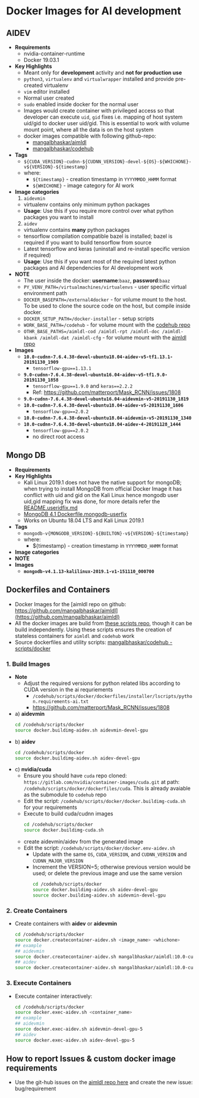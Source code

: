# Docker Images for AI development

## AIDEV

* **Requirements**
  * nvidia-container-runtime
  * Docker 19.03.1
* **Key Highlights**
  * Meant only for **development** activity and **not for production use**
  * `python3`, `virtualenv` and `virtualwrapper` installed and provide pre-created virtualenv
  * `vim` editor installed
  * Normal user created
  * `sudo` enabled inside docker for the normal user
  * Images would create container with privileged access so that developer can execute `uid`, `gid` fixes i.e. mapping of host system uid/gid to docker user uid/gid. This is essential to work with volume mount point, where all the data is on the host system
  * docker images compatible with following github-repo:
    * [mangalbhaskar/aimldl](https://github.com/mangalbhaskar/aimldl)
    * [mangalbhaskar/codehub](https://github.com/mangalbhaskar/codehub)
* **Tags**
  * `${CUDA_VERSION}-cudnn-${CUDNN_VERSION}-devel-${OS}-${WHICHONE}-v${VERSION}-${timestamp}`
  * where:
    * `${timestamp}` - creation timestamp in `YYYYMMDD_HHMM` format
    * `${WHICHONE}` - image category for AI work
* **Image categories**
  1. `aidevmin`
    * virtualenv contains only minimum python packages
    * **Usage**: Use this if you require more control over what python packages you want to install
  2. `aidev`
    * virtualenv contains **many** python packages
    * tensorflow compilation compatible bazel is installed; bazel is required if you want to build tensorflow from source
    * Latest tensorflow and keras (uninstall and re-install specific version if required)
    * **Usage**: Use this if you want most of the required latest python packages and AI dependencies for AI development work
* **NOTE**
  * The user inside the docker: **username**:`baaz`, **password**:`baaz`
  * `PY_VENV_PATH=/virtualmachines/virtualenvs` - user specific virtual environment path
  * `DOCKER_BASEPATH=/external4docker` - for volume mount to the host. To be used to clone the source code on the host, but compile inside docker.
  * `DOCKER_SETUP_PATH=/docker-installer` - setup scripts
  * `WORK_BASE_PATH=/codehub` - for volume mount with the [codehub repo](https://github.com/mangalbhaskar/codehub)
  * `OTHR_BASE_PATHS=/aimldl-cod /aimldl-rpt /aimldl-doc /aimldl-kbank /aimldl-dat /aimldl-cfg` - for volume mount with the [aimldl repo](https://github.com/mangalbhaskar/aimldl)
* **Images**
  * **`10.0-cudnn-7.6.4.38-devel-ubuntu18.04-aidev-v5-tf1.13.1-20191130_1909`**
    * `tensorflow-gpu==1.13.1`
  * **`9.0-cudnn-7.6.4.38-devel-ubuntu16.04-aidev-v5-tf1.9.0-20191130_1858`**
    * `tensorflow-gpu==1.9.0` and `keras==2.2.2`
    * Ref: https://github.com/matterport/Mask_RCNN/issues/1808
  * **`9.0-cudnn-7.6.4.38-devel-ubuntu16.04-aidevmin-v5-20191130_1819`**
  * **`10.0-cudnn-7.6.4.38-devel-ubuntu18.04-aidev-v5-20191130_1606`**
    * `tensorflow-gpu==2.0.2`
  * **`10.0-cudnn-7.6.4.38-devel-ubuntu18.04-aidevmin-v5-20191130_1340`**
  * **`10.0-cudnn-7.6.4.38-devel-ubuntu18.04-aidev-4-20191128_1444`**
    * `tensorflow-gpu==2.0.2`
    * no direct root access


## Mongo DB

* **Requirements**
* **Key Highlights**
  * Kali Linux 2019.1 does not have the native support for mongoDB; when trying to install MongoDB from official Docker Image it has conflict with uid and gid on the Kali Linux hence mongodb user uid,gid mapping fix was done, for more details refer the  [README.useridfix.md](https://github.com/mangalbhaskar/mongo/blob/8c8a8c9bd1930ac70d22c10f8e1bf9312acc2e9a/README.useridfix.md)
  * [MongoDB 4.1 Dockerfile.mongodb-userfix](https://github.com/mangalbhaskar/mongo/blob/8c8a8c9bd1930ac70d22c10f8e1bf9312acc2e9a/4.1/Dockerfile.mongodb-userfix)
  * Works on Ubuntu 18.04 LTS and Kali Linux 2019.1
* **Tags**
  * `mongodb-v{MONGODB_VERSION}-${BUILTON}-v${VERSION}-${timestamp}`
  * where:
    * ${timestamp} - creation timestamp in `YYYYMMDD_HHMM` format
* **Image categories**
* **NOTE**
* **Images**
  * **`mongodb-v4.1.13-kalilinux-2019.1-v1-151110_000700`**


## Dockerfiles and Containers

* Docker Images for the [aimldl repo on github: https://github.com/mangalbhaskar/aimldl](https://github.com/mangalbhaskar/aimldl)
* All the docker images are build from [these scripts repo](https://github.com/mangalbhaskar/aimldl/tree/master/scripts/docker), though it can be build independently. Using these scripts ensures the creation of stateless containers for `aimldl` and `codehub` work
* Source dockerfiles and utility scripts: [mangalbhaskar/codehub - scripts/docker](https://github.com/mangalbhaskar/codehub/tree/master/scripts/docker)


### 1. **Build Images**

* **Note**
  * Adjust the required versions for python related libs according to CUDA version in the ai requriements
    * `/codehub/scripts/docker/dockerfiles/installer/lscripts/python.requirements-ai.txt`
    * https://github.com/matterport/Mask_RCNN/issues/1808
* a) **aidevmin**
  ```bash
  cd /codehub/scripts/docker
  source docker.buildimg-aidev.sh aidevmin-devel-gpu
  ```
* b) **aidev**
  ```bash
  cd /codehub/scripts/docker
  source docker.buildimg-aidev.sh aidev-devel-gpu
  ```
* c) **nvidia/cuda**
  * Ensure you should have `cuda` repo cloned: `https://gitlab.com/nvidia/container-images/cuda.git` at path: `/codehub/scripts/docker/dockerfiles/cuda`. This is already avaiable as the submodule to `codehub` repo
  * Edit the script: `/codehub/scripts/docker/docker.buildimg-cuda.sh` for your requirements
  * Execute to build cuda/cudnn images
    ```bash
    cd /codehub/scripts/docker
    source docker.buildimg-cuda.sh
    ```
  * create aidevmin/aidev from the generated image
  * Edit the script: `/codehub/scripts/docker/docker.env-aidev.sh`
    * Update with the same `OS`, `CUDA_VERSION`, and `CUDNN_VERSION` and `CUDNN_MAJOR_VERSION`
    * Increment the VERSION=5; otherwise previous version would be used; or delete the previous image and use the same version
      ```bash
      cd /codehub/scripts/docker
      source docker.buildimg-aidev.sh aidev-devel-gpu
      source docker.buildimg-aidev.sh aidevmin-devel-gpu
      ```


### 2. **Create Containers**

* Create containers with **aidev** or **aidevmin**
  ```bash
  cd /codehub/scripts/docker
  source docker.createcontainer-aidev.sh <image_name> <whichone>
  ## example
  ## aidevmin
  source docker.createcontainer-aidev.sh mangalbhaskar/aimldl:10.0-cudnn-7.6.4.38-devel-ubuntu18.04-aidevmin-v5-20191130_1340 aidevmin-devel-gpu
  ## aidev
  source docker.createcontainer-aidev.sh mangalbhaskar/aimldl:10.0-cudnn-7.6.4.38-devel-ubuntu18.04-aidev-v5-20191130_1606 aidev-devel-gpu
  ```


### 3. **Execute Containers**

* Execute container interactively:
  ```bash
  cd /codehub/scripts/docker
  source docker.exec-aidev.sh <container_name>
  ## example
  ## aidevmin
  source docker.exec-aidev.sh aidevmin-devel-gpu-5
  ## aidev
  source docker.exec-aidev.sh aidev-devel-gpu-5
  ```


## How to report Issues & custom docker image requirements

* Use the git-hub issues on the [aimldl repo here](https://github.com/mangalbhaskar/aimldl/issues) and create the new issue: bug/requirement
